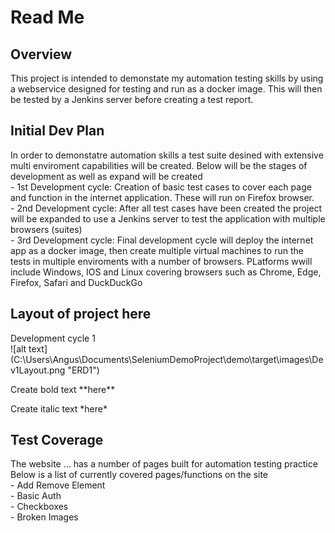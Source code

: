 <H1>Read Me</H1>

<H2> Overview </H2>
<P> This project is intended to demonstate my automation testing skills by using a webservice designed for testing and run as a docker image. This will then be tested by a Jenkins server before creating a test report. </P>

<H2>Initial Dev Plan</H2>
<P>In order to demonstatre automation skills a test suite desined with extensive multi enviroment capabilities will be created. Below will be the stages of development as well as  expand will be created<br>
- 1st Development cycle:  Creation of basic test cases to cover each page and function in the internet application. These will run on Firefox browser.<br>
- 2nd Development cycle:  After all test cases have been created the project will be expanded to use a Jenkins server to test the application with multiple browsers (suites)<br>
- 3rd Development cycle:  Final development cycle will deploy the internet app as a docker image, then create multiple virtual machines to run the tests in multiple enviroments with a number of browsers. PLatforms wwill include Windows, IOS and Linux covering browsers such as Chrome, Edge, Firefox, Safari and DuckDuckGo<br>

</P>

<H2>Layout of project here</H2>
<p>Development cycle 1 <br>
    ![alt text](C:\Users\Angus\Documents\SeleniumDemoProject\demo\target\images\Dev1Layout.png "ERD1")
</p>

<p>Create bold text **here**</p>
<p>Create italic text *here*</p>

<h2>Test Coverage</h2>
<p>The website ... has a number of pages built for automation testing practice <br>
Below is a list of currently covered pages/functions on the site <br>
- Add Remove Element <br>
- Basic Auth <br>
- Checkboxes <br>
- Broken Images <br>
</p>